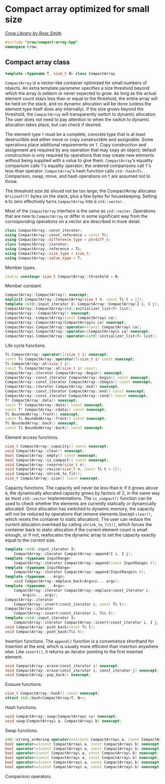 # Compact array optimized for small size

_[Crow Library by Ross Smith](index.html)_

```c++
#include "crow/compact-array.hpp"
namespace Crow;
```

## Compact array class

```c++
template <typename T, size_t N> class CompactArray
```

`CompactArray` is a vector-like container optimized for small numbers of
objects. An extra template parameter specifies a size threshold beyond which
the array is seldom or never expected to grow. As long as the actual element
count stays less than or equal to the threshold, the entire array will be
held on the stack, and no dynamic allocation will be done (unless the element
type itself does any internally). If the size grows beyond the threshold, the
`CompactArray` will transparently switch to dynamic allocation. The user does
not need to pay attention to when the switch to dynamic allocation takes
place, but can check if desired.

The element type `T` must be a complete, concrete type that is at least
destructible and either move or copy constructible and assignable. Some
operations place additional requirements on `T`. Copy construction and
assignment are required by any operation that may copy an object; default
construction is only required by operations that may create new elements
without being supplied with a value to give them. `CompactArray`'s equality
comparison calls `T`'s equality operator; the ordered comparisons call `T`'s
less-than operator. `CompactArray`'s hash function calls `std::hash<T>`.
Comparison, swap, move, and hash operations on `T` are assumed not to throw.

The threshold size (`N`) should not be too large; the CompactArray allocates
`N*sizeof(T)` bytes on the stack, plus a few bytes for housekeeping. Setting
`N` to zero effectively turns `CompactArray` into a `std::vector`.

Most of the `CompactArray` interface is the same as `std::vector`. Operations
that are new to `CompactArray` or differ in some significant way from the
corresponding operations on a vector are described in more detail.

```c++
class CompactArray::const_iterator;
using CompactArray::const_reference = const T&;
using CompactArray::difference_type = ptrdiff_t;
class CompactArray::iterator;
using CompactArray::reference = T&;
using CompactArray::size_type = size_t;
using CompactArray::value_type = T;
```

Member types.

```c++
static constexpr size_t CompactArray::threshold = N;
```

Member constant.

```c++
CompactArray::CompactArray() noexcept;
explicit CompactArray::CompactArray(size_t n, const T& t = {});
template <std::input_iterator I> CompactArray::CompactArray(I i, I j);
CompactArray::CompactArray(std::initializer_list<T> list);
CompactArray::~CompactArray() noexcept;
CompactArray::CompactArray(const CompactArray& ca);
CompactArray::CompactArray(CompactArray&& ca) noexcept;
CompactArray& CompactArray::operator=(const CompactArray& ca);
CompactArray& CompactArray::operator=(CompactArray&& ca) noexcept;
CompactArray& CompactArray::operator=(std::initializer_list<T> list);
```

Life cycle functions.

```c++
T& CompactArray::operator[](size_t i) noexcept;
const T& CompactArray::operator[](size_t i) const noexcept;
T& CompactArray::at(size_t i);
const T& CompactArray::at(size_t i) const;
CompactArray::iterator CompactArray::begin() noexcept;
CompactArray::const_iterator CompactArray::begin() const noexcept;
CompactArray::const_iterator CompactArray::cbegin() const noexcept;
CompactArray::iterator CompactArray::end() noexcept;
CompactArray::const_iterator CompactArray::end() const noexcept;
CompactArray::const_iterator CompactArray::cend() const noexcept;
T* CompactArray::data() noexcept;
const T* CompactArray::data() const noexcept;
const T* CompactArray::cdata() const noexcept;
T& BoundedArray::front() noexcept;
const T& BoundedArray::front() const noexcept;
T& BoundedArray::back() noexcept;
const T& BoundedArray::back() const noexcept;
```

Element access functions.

```c++
size_t CompactArray::capacity() const noexcept;
void CompactArray::clear() noexcept;
bool CompactArray::empty() const noexcept;
bool CompactArray::is_compact() const noexcept;
void CompactArray::reserve(size_t n);
void CompactArray::resize(size_t n, const T& t = {});
void CompactArray::shrink_to_fit();
size_t CompactArray::size() const noexcept;
```

Capacity functions. The capacity will never be less than `N`; if it grows
above `N`, the dynamically allocated capacity grows by factors of 2, in the
same way as most `std::vector` implementations. The `is_compact()` function
can be used to check whether the elements are currently statically or
dynamically allocated. Once allocation has switched to dynamic memory, the
capacity will not be reduced by operations that remove elements (except
`clear()`, which resets the container to static allocation). The user can
reduce the current allocation overhead by calling `shrink_to_fit()`, which
forces the container back to static allocation if the current element count is
small enough, or if not, reallocates the dynamic array to set the capacity
exactly equal to the current size.

```c++
template <std::input_iterator I>
    CompactArray::iterator CompactArray::append(I i, I j);
template <typename InputRange>
    CompactArray::iterator CompactArray::append(const InputRange& r);
template <typename InputRange>
    CompactArray::iterator CompactArray::append(InputRange&& r);
template <typename... Args>
    void CompactArray::emplace_back(Args&&... args);
template <typename... Args>
    CompactArray::iterator CompactArray::emplace(const_iterator i,
        Args&&... args);
CompactArray::iterator
    CompactArray::insert(const_iterator i, const T& t);
CompactArray::iterator
    CompactArray::insert(const_iterator i, T&& t);
template <std::input_iterator I>
    CompactArray::iterator CompactArray::insert(const_iterator i, I j, I k);
void CompactArray::push_back(const T& t);
void CompactArray::push_back(T&& t);
```

Insertion functions. The `append()` function is a convenience shorthand for
insertion at the end, which is usually more efficient than insertion anywhere
else. Like `insert()`, it returns an iterator pointing to the first inserted
element.

```c++
void CompactArray::erase(const_iterator i) noexcept;
void CompactArray::erase(const_iterator i, const_iterator j) noexcept;
void CompactArray::pop_back() noexcept;
```

Erasure functions.

```c++
size_t CompactArray::hash() const noexcept;
struct std::hash<CompactArray<T, N>>;
```

Hash functions.

```c++
void CompactArray::swap(CompactArray& ca) noexcept;
void swap(CompactArray& a, CompactArray& b) noexcept;
```

Swap functions.

```c++
std::strong_ordering operator<=>(const CompactArray& a, const CompactArray& b) noexcept;
bool operator==(const CompactArray& a, const CompactArray& b) noexcept;
bool operator!=(const CompactArray& a, const CompactArray& b) noexcept;
bool operator<(const CompactArray& a, const CompactArray& b) noexcept;
bool operator>(const CompactArray& a, const CompactArray& b) noexcept;
bool operator<=(const CompactArray& a, const CompactArray& b) noexcept;
bool operator>=(const CompactArray& a, const CompactArray& b) noexcept;
```

Comparison operators.

